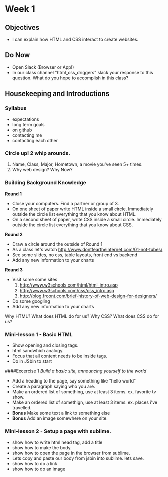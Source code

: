 # Week 1

## Objectives
- I can explain how HTML and CSS interact to create websites.

## Do Now
- Open Slack (Browser or App!)
- In our class channel "html_css_driggers" slack your response to this question. What do you hope to accomplish in this class? 

## Housekeeping and Introductions
### Syllabus
- expectations
- long term goals
- on github
- contacting me
- contacting each other

### Circle up! 2 whip arounds.
1. Name, Class, Major, Hometown, a movie you've seen 5+ times. 
2. Why web design? Why Now?

### Building Background Knowledge
**Round 1**
- Close your computers. Find a partner or group of 3. 
- On one sheet of paper write HTML inside a small circle. Immediately outside the circle list everything that you know about HTML.
- On a second sheet of paper, write CSS inside a small circle. Immediately outside the circle list everything that you know about CSS.

**Round 2**
- Draw a circle around the outside of Round 1
- As a class let's watch http://www.dontfeartheinternet.com/01-not-tubes/
- See some slides, no css, table layouts, front end vs backend
- Add any new information to your charts

**Round 3**
- Visit some some sites
	1. http://www.w3schools.com/html/html_intro.asp
	2. http://www.w3schools.com/css/css_intro.asp
	3. http://blog.froont.com/brief-history-of-web-design-for-designers/
- Do some googling
- Add any new information to your charts

Why HTML? What does HTML do for us?
Why CSS? What does CSS do for us?

### Mini-lesson 1 - Basic HTML
- Show opening and closing tags.
- html sandwhich analogy.
- Focus that all content needs to be inside tags.
- Do in JSbin to start

####Excercise 1 
*Build a basic site, announcing yourself to the world*
- Add a heading to the page, say something like "hello world" 
- Create a paragraph saying who you are.
- Make an ordered list of something, use at least 3 items. ex. favorite tv show.
- Make an ordered list of somethign, use at least 3 items. ex. places i've travelled.
- **Bonus** Make some text a link to something else
- **Bonus** Add an image somewhere on your site.

### Mini-lesson 2 - Setup a page with sublime.
- show how to write html head tag, add a title
- show how to make the body.
- show how to open the page in the browser from sublime.
- Lets copy and paste our body from jsbin into sublime. lets save.
- show how to do a link
- show how to do an image



